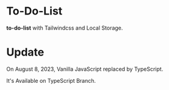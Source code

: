 # To-Do-List


**to-do-list** with Tailwindcss and Local Storage.

# Update
On August 8, 2023, Vanilla JavaScript replaced by TypeScript.

It's Available on TypeScript Branch.
